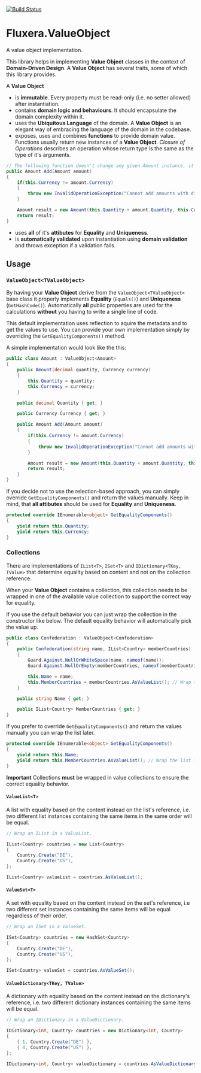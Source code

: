 [![Build Status](https://dev.azure.com/fluxera/Foundation/_apis/build/status/GitHub/fluxera.Fluxera.ValueObject?branchName=main)](https://dev.azure.com/fluxera/Foundation/_build/latest?definitionId=63&branchName=main)

# Fluxera.ValueObject
A value object implementation.

This library helps in implementing **Value Object** classes in the context of **Domain-Driven Design**. 
A **Value Object** has several traits, some of which this library provides. 

A **Value Object**

- is **immutable**. Every property must be read-only (i.e. no setter allowed) after instantiation.
- contains **domain logic and behaviours**. It should encapsulate the domain complexity within it.
- uses the **Ubiquitous Language** of the domain. A **Value Object** is an elegant way of embracing the language of the domain in the codebase.
- exposes, uses and combines **functions** to provide domain value. Functions usually return new instances of a **Value Object**. _Closure of Operations_ describes an operation whose return type is the same as the type of it's arguments.

```C#
// The following function doesn't change any given Amount instance, it just returns a new one.
public Amount Add(Amount amount) 
{
    if(this.Currency != amount.Currency)
    {
        throw new InvalidOperationException("Cannot add amounts with different currencies.");
    }

    Amount result = new Amount(this.Quantity + amount.Quantity, this.Currency);
    return result;
}
```

- uses **all** of it's **attibutes** for **Equality** and **Uniqueness**.
- is **automatically validated** upon instantiation using **domain validation** and throws exception if a validation fails.

## Usage

### ```ValueObject<TValueObject>```

By having your **Value Object** derive from the ```ValueObject<TValueObject>``` base class it properly implements **Equality** 
(```Equals()```) and **Uniqueness** (```GetHashCode()```). Automatically **all** public properties are used for the calculations 
**without** you having to write a single line of code.

This default implementation uses reflection to aquire the metadata and to get the values to use. You can provide your own
implementation simply by overriding the ```GetEqualityComponents()``` method.

A simple implementation would look like the this:

```C#
public class Amount : ValueObject<Amount>
{
    public Amount(decimal quantity, Currency currency)
    {
        this.Quantity = quantity;
        this.Currency = currency;
    }

    public decimal Quantity { get; }

    public Currency Currency { get; }

    public Amount Add(Amount amount)
    {
        if(this.Currency != amount.Currency)
        {
            throw new InvalidOperationException("Cannot add amounts with different currencies.");
        }

        Amount result = new Amount(this.Quantity + amount.Quantity, this.Currency);
        return result;
    }
}
```

If you decide not to use the relection-based approach, you can simply override ```GetEqualityComponents()``` and
return the values manually. Keep in mind, that **all attibutes** should be used for **Equality** and **Uniqueness**.

```C#
protected override IEnumerable<object> GetEqualityComponents()
{
    yield return this.Quantity;
    yield return this.Currency;
}
```

### Collections

There are implementations of ```IList<T>```, ```ISet<T>``` and ```IDictionary<TKey, TValue>``` that determine
equality based on content and not on the collection reference.

When your **Value Object** contains a collection, this collection needs to be wrapped in one of the
available value collection to support the correct way for equality.

If you use the default behavior you can just wrap the collection in the constructor like below.
The default equality behavior will automatically pick the value up.

```C#
public class Confederation : ValueObject<Confederation>
{
    public Confederation(string name, IList<Country> memberCountries)
    {
        Guard.Against.NullOrWhiteSpace(name, nameof(name));
        Guard.Against.NullOrEmpty(memberCountries, nameof(memberCountries));

        this.Name = name;
        this.MemberCountries = memberCountries.AsValueList(); // Wrap the list in a value list.
    }

    public string Name { get; }

    public IList<Country> MemberCountries { get; }
}
```

If you prefer to override ```GetEqualityComponents()``` and return the values manually you can wrap the list later.

```C#
protected override IEnumerable<object> GetEqualityComponents()
{
    yield return this.Name;
    yield return this.MemberCountries.AsValueList(); // Wrap the list in a value list.
}
```

**Important** Collections **must** be wrapped in value collections to ensure the correct equality behavior.

#### ```ValueList<T>```

A list with equality based on the content instead on the list's reference, i.e. two different list instances 
containing the same items in the same order will be equal.

```C#
// Wrap an IList in a ValueList. 

IList<Country> countries = new List<Country> 
{
    Country.Create("DE"),
    Country.Create("US"),
};

IList<Country> valueList = countries.AsValueList();
```

#### ```ValueSet<T>```

A set with equality based on the content instead on the set's reference, i.e two different set instances containing 
the same items will be equal regardless of their order.

```C#
// Wrap an ISet in a ValueSet. 

ISet<Country> countries = new HashSet<Country>
{
    Country.Create("DE"), 
    Country.Create("US"),
};

ISet<Country> valueSet = countries.AsValueSet();
```

#### ```ValueDictionary<TKey, TValue>```

A dictionary with equality based on the content instead on the dictionary's reference, i.e. two different dictionary 
instances containing the same items will be equal.

```C#
// Wrap an IDictionary in a ValueDictionary. 

IDictionary<int, Country> countries = new Dictionary<int, Country>
{
    { 1, Country.Create("DE") }, 
    { 4, Country.Create("US") },
};

IDictionary<int, Country> valueDictionary = countries.AsValueDictionary();
```
